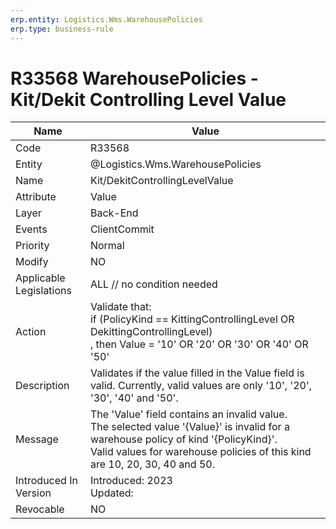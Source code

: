 ```yaml
---
erp.entity: Logistics.Wms.WarehousePolicies
erp.type: business-rule
---
```

# R33568 WarehousePolicies - Kit/Dekit Controlling Level Value

| Name | Value |
| ---- | ----- |
| Code | R33568 |
| Entity | @Logistics.Wms.WarehousePolicies |
| Name | Kit/DekitControllingLevelValue |
| Attribute | Value |
| Layer | Back-End                                        |
| Events | ClientCommit |
| Priority | Normal |
| Modify | NO |
| Applicable Legislations | ALL // no condition needed |
| Action | Validate that: <br/> if (PolicyKind == KittingControllingLevel OR DekittingControllingLevel)  <br/>, then Value = '10' OR '20' OR '30' OR '40' OR '50'|
| Description | Validates if the value filled in the Value field is valid. Currently, valid values are only '10', '20', '30', '40' and '50'. |
| Message | The 'Value' field contains an invalid value. <br/> The selected value '{Value}' is invalid for a warehouse policy of kind '{PolicyKind}'. <br/> Valid values for warehouse policies of this kind are 10, 20, 30, 40 and 50. |
| Introduced In Version | Introduced: 2023<br>Updated:  |
| Revocable | NO |
